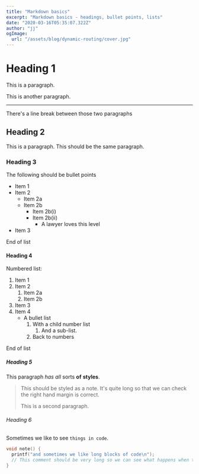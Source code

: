 ```yaml
---
title: "Markdown basics"
excerpt: "Markdown basics - headings, bullet points, lists"
date: "2020-03-16T05:35:07.322Z"
author: "jj"
ogImage:
  url: "/assets/blog/dynamic-routing/cover.jpg"
---
```


# Heading 1

This is a paragraph.

This is another paragraph.

--- 

There's a line break between those two paragraphs

## Heading 2

This is a paragraph.
This should be the same paragraph.

### Heading 3

The following should be bullet points

* Item 1
* Item 2
   * Item 2a
   * Item 2b
      * Item 2b(i)
      * Item 2b(ii)
         * A lawyer loves this level
* Item 3

End of list

#### Heading 4

Numbered list:

1. Item 1
2. Item 2
   1. Item 2a
   2. Item 2b
3. Item 3
4. Item 4
   * A bullet list
      1. With a child number list
         1. And a sub-list.
      2. Back to numbers

End of list

##### Heading 5

This paragraph *has* _all_ sorts __of__ **styles**.

> This should be styled as a note. It's quite long so that we can check the right hand margin is correct.
> 
> This is a second paragraph.

###### Heading 6

Sometimes we like to see `things in code`.

```c
void note() {
  printf("and sometimes we like long blocks of code\n");
  // This comment should be very long so we can see what happens when the code length is longer than the page width...
}
```

